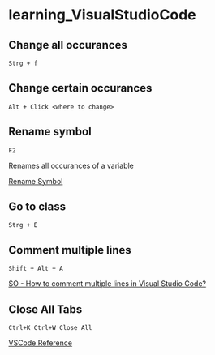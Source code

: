 # learning_VisualStudioCode

## Change all occurances

`Strg + f`

## Change certain occurances

`Alt + Click <where to change>`

## Rename symbol

`F2`

Renames all occurances of a variable

[Rename Symbol](https://code.visualstudio.com/docs/editor/refactoring#_rename-symbol)

## Go to class

`Strg + E`

## Comment multiple lines

`Shift + Alt + A`

[SO - How to comment multiple lines in Visual Studio Code?](https://stackoverflow.com/questions/34316156/how-to-comment-multiple-lines-in-visual-studio-code)

## Close All Tabs

`Ctrl+K Ctrl+W Close All`

[VSCode Reference](https://code.visualstudio.com/shortcuts/keyboard-shortcuts-windows.pdf)

